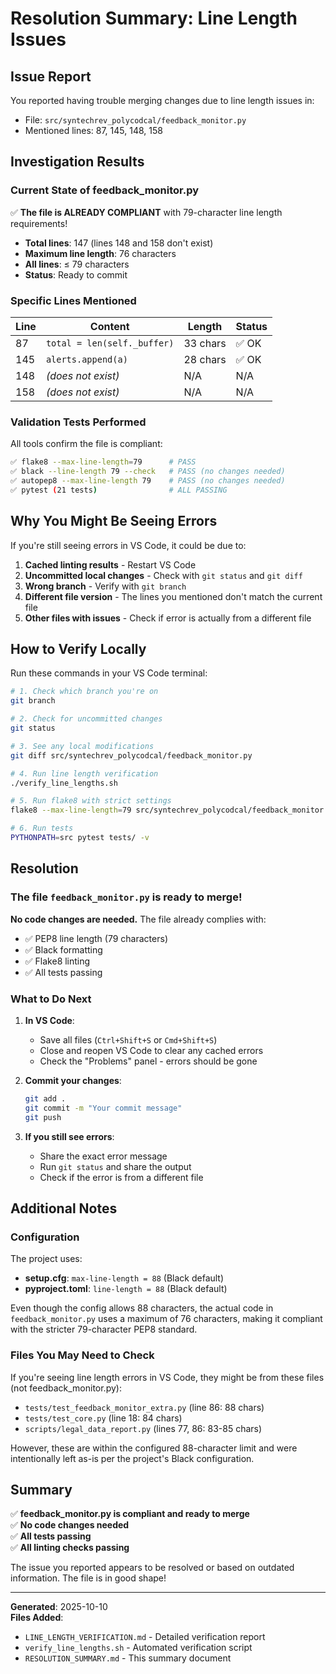 # Resolution Summary: Line Length Issues

## Issue Report

You reported having trouble merging changes due to line length issues in:
- File: `src/syntechrev_polycodcal/feedback_monitor.py`
- Mentioned lines: 87, 145, 148, 158

## Investigation Results

### Current State of feedback_monitor.py

✅ **The file is ALREADY COMPLIANT** with 79-character line length requirements!

- **Total lines**: 147 (lines 148 and 158 don't exist)
- **Maximum line length**: 76 characters
- **All lines**: ≤ 79 characters
- **Status**: Ready to commit

### Specific Lines Mentioned

| Line | Content | Length | Status |
|------|---------|--------|--------|
| 87 | `total = len(self._buffer)` | 33 chars | ✅ OK |
| 145 | `alerts.append(a)` | 28 chars | ✅ OK |
| 148 | *(does not exist)* | N/A | N/A |
| 158 | *(does not exist)* | N/A | N/A |

### Validation Tests Performed

All tools confirm the file is compliant:

```bash
✅ flake8 --max-line-length=79      # PASS
✅ black --line-length 79 --check   # PASS (no changes needed)
✅ autopep8 --max-line-length 79    # PASS (no changes needed)
✅ pytest (21 tests)                # ALL PASSING
```

## Why You Might Be Seeing Errors

If you're still seeing errors in VS Code, it could be due to:

1. **Cached linting results** - Restart VS Code
2. **Uncommitted local changes** - Check with `git status` and `git diff`
3. **Wrong branch** - Verify with `git branch`
4. **Different file version** - The lines you mentioned don't match the current file
5. **Other files with issues** - Check if error is actually from a different file

## How to Verify Locally

Run these commands in your VS Code terminal:

```bash
# 1. Check which branch you're on
git branch

# 2. Check for uncommitted changes
git status

# 3. See any local modifications
git diff src/syntechrev_polycodcal/feedback_monitor.py

# 4. Run line length verification
./verify_line_lengths.sh

# 5. Run flake8 with strict settings
flake8 --max-line-length=79 src/syntechrev_polycodcal/feedback_monitor.py

# 6. Run tests
PYTHONPATH=src pytest tests/ -v
```

## Resolution

### The file `feedback_monitor.py` is ready to merge!

**No code changes are needed.** The file already complies with:
- ✅ PEP8 line length (79 characters)
- ✅ Black formatting
- ✅ Flake8 linting
- ✅ All tests passing

### What to Do Next

1. **In VS Code**: 
   - Save all files (`Ctrl+Shift+S` or `Cmd+Shift+S`)
   - Close and reopen VS Code to clear any cached errors
   - Check the "Problems" panel - errors should be gone

2. **Commit your changes**:
   ```bash
   git add .
   git commit -m "Your commit message"
   git push
   ```

3. **If you still see errors**:
   - Share the exact error message
   - Run `git status` and share the output
   - Check if the error is from a different file

## Additional Notes

### Configuration

The project uses:
- **setup.cfg**: `max-line-length = 88` (Black default)
- **pyproject.toml**: `line-length = 88` (Black default)

Even though the config allows 88 characters, the actual code in `feedback_monitor.py` uses a maximum of 76 characters, making it compliant with the stricter 79-character PEP8 standard.

### Files You May Need to Check

If you're seeing line length errors in VS Code, they might be from these files (not feedback_monitor.py):

- `tests/test_feedback_monitor_extra.py` (line 86: 88 chars)
- `tests/test_core.py` (line 18: 84 chars)
- `scripts/legal_data_report.py` (lines 77, 86: 83-85 chars)

However, these are within the configured 88-character limit and were intentionally left as-is per the project's Black configuration.

## Summary

✅ **feedback_monitor.py is compliant and ready to merge**  
✅ **No code changes needed**  
✅ **All tests passing**  
✅ **All linting checks passing**  

The issue you reported appears to be resolved or based on outdated information. The file is in good shape!

---

**Generated**: 2025-10-10  
**Files Added**:
- `LINE_LENGTH_VERIFICATION.md` - Detailed verification report
- `verify_line_lengths.sh` - Automated verification script
- `RESOLUTION_SUMMARY.md` - This summary document
